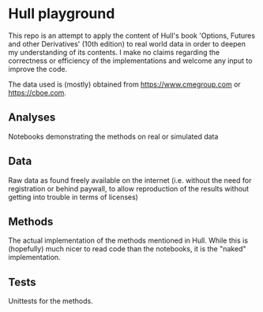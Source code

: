 # Hull playground
This repo is an attempt to apply the content of Hull's book 'Options, Futures and other Derivatives' (10th edition) 
to real world data
in order to deepen my understanding of its contents. I make no claims regarding the correctness or efficiency of the 
implementations and welcome any input to improve the code.

The data used is (mostly) obtained from https://www.cmegroup.com or https://cboe.com.

## Analyses
Notebooks demonstrating the methods on real or simulated data

## Data
Raw data as found freely available on the internet (i.e. without the need for registration or behind paywall, to
allow reproduction of the results without getting into trouble in terms of licenses)

## Methods
The actual implementation of the methods mentioned in Hull. While this is (hopefully) much nicer to read code than the 
notebooks, it is the "naked" implementation.

## Tests
Unittests for the methods.
